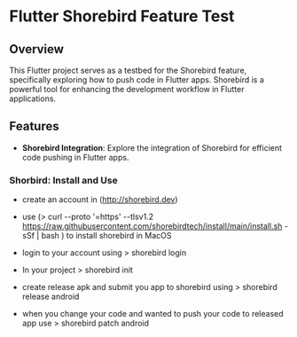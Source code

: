 # Flutter Shorebird Feature Test

## Overview

This Flutter project serves as a testbed for the Shorebird feature, specifically exploring how to push code in Flutter apps. Shorebird is a powerful tool for enhancing the development workflow in Flutter applications.

## Features

- **Shorebird Integration**: Explore the integration of Shorebird for efficient code pushing in Flutter apps.

### Shorbird: Install and Use

-  create an account in (http://shorebird.dev)

-  use (> curl --proto '=https' --tlsv1.2 https://raw.githubusercontent.com/shorebirdtech/install/main/install.sh -sSf | bash )  to install shorebird in MacOS

- login to your account using > shorebird login

- In your project > shorebird init

- create release apk and submit you app to shorebird using > shorebird release android

- when you change your code and wanted to push your code to released app use > shorebird patch android



